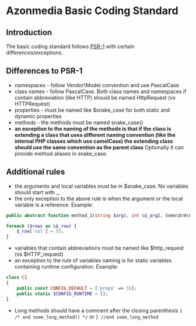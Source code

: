 # Azonmedia Basic Coding Standard

## Introduction

The basic coding standard follows [PSR-1](https://www.php-fig.org/psr/psr-1/) with certain differences/exceptions.

## Differences to PSR-1

- namespaces - follow Vendor\Model convention and use PascalCase
- class names - follow PascalCase. Both class names and namespaces if contain abbreviation (like HTTP) should be named HttpRequest (vs HTTPRequest)
- properties - must be named like $snake_case for both static and dynamic properties
- methods - the methods must be named snake_case()
- **an exception to the naming of the methods is that if the class is extending a class that uses different naming convention (like the internal PHP classes which use camelCase) the extending class should use the same convention as the parent class** Optionally it can provide method aliases in snake_case.

## Additional rules

- the arguments and local variables must be in $snake_case. No variables should start with _.
- the only exception to the above rule is when the argument or the local variable is a reference. Example:
```php
public abstract function method_1(string $arg1, int &$_arg2, Some\Orm\Class1 &$_Object) : void;
```
```php
foreach ($rows as &$_row) {
    $_row['col'] = 55;
}
```
- variables that contain abbreviations must be named like $http_request (vs $HTTP_request)
- an exception to the rule of variables naming is for static variables containing runtime configuration. Example:
```php
class C1
{
    public const CONFIG_DEFAULT = ['prop1' => 55];
    public static $CONFIG_RUNTIME = [];
}
```
- Long methods should have a comment after the closing parenthesis `} /* end some_long_method() */` or `} //end some_long_method`
